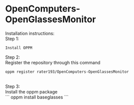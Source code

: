 # OpenComputers-OpenGlassesMonitor

Installation instructions:<br/>
Step 1:<br/>
```
Install OPPM
```
Step 2:<br/>
Register the repository through this command<br/>
```
oppm register rater193/OpenComputers-OpenGlassesMonitor
```
<br/>
Step 3:<br/>
Install the oppm package<br/>
```
oppm install baseglasses
```